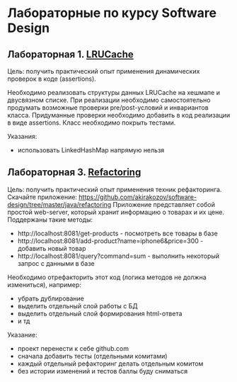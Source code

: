 # Лабораторные по курсу Software Design

## Лабораторная 1. [LRUCache](Lab1-LRUCache)

Цель: получить практический опыт применения динамических проверок в коде (assertions).

Необходимо реализовать структуры данных LRUCache на хешмапе и двусвязном списке. При реализации необходимо самостоятельно продумать возможные проверки pre/post-условий и инвариантов класса. Придуманные проверки необходимо добавить в код реализации в виде assertions. Класс необходимо покрыть тестами.

Указания:
+	использовать LinkedHashMap напрямую нельзя


## Лабораторная 3. [Refactoring](Lab3-Refactoring)

Цель: получить практический опыт применения техник рефакторинга.
Скачайте приложение: https://github.com/akirakozov/software-design/tree/master/java/refactoring
Приложение представляет собой простой web-server, который хранит информацию о товарах и их цене. Поддержаны такие методы:
+	http://localhost:8081/get-products - посмотреть все товары в базе
+	http://localhost:8081/add-product?name=iphone6&price=300 - добавить новый товар
+	http://localhost:8081/query?command=sum - выполнить некоторый запрос с данными в базе

Необходимо отрефакторить этот код (логика методов не должна измениться), например:
+	убрать дублирование
+	выделить отдельный слой работы с БД
+	выделить отдельный слой формирования html-ответа
+	и тд

Указание:
+	проект перенести к себе github.com
+	сначала добавить тесты (отдельными комитами)
+	каждый отдельный рефакторинг делать отдельным комитом
+	без истории изменений и тестов баллы буду сниматься
